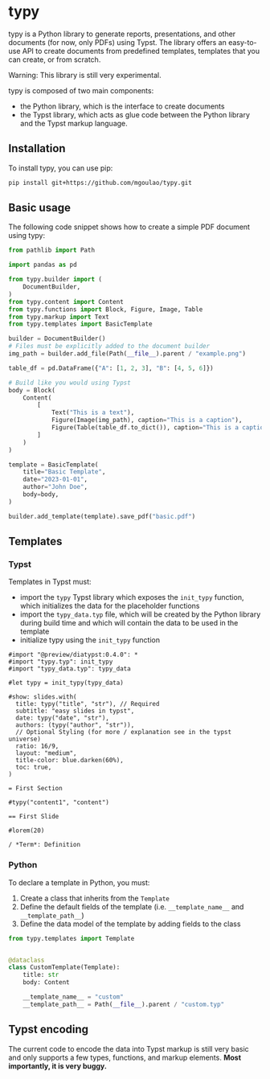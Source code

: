 # typy

typy is a Python library to generate reports, presentations, and other documents (for now, only PDFs) using Typst. The library offers an easy-to-use API to create documents from predefined templates, templates that you can create, or from scratch.

Warning: This library is still very experimental.

typy is composed of two main components:
* the Python library, which is the interface to create documents
* the Typst library, which acts as glue code between the Python library and the Typst markup language.

## Installation

To install typy, you can use pip:

```bash
pip install git+https://github.com/mgoulao/typy.git
```

## Basic usage

The following code snippet shows how to create a simple PDF document using typy:

```python
from pathlib import Path

import pandas as pd

from typy.builder import (
    DocumentBuilder,
)
from typy.content import Content
from typy.functions import Block, Figure, Image, Table
from typy.markup import Text
from typy.templates import BasicTemplate

builder = DocumentBuilder()
# Files must be explicitly added to the document builder
img_path = builder.add_file(Path(__file__).parent / "example.png")

table_df = pd.DataFrame({"A": [1, 2, 3], "B": [4, 5, 6]})

# Build like you would using Typst
body = Block(
    Content(
        [
            Text("This is a text"),
            Figure(Image(img_path), caption="This is a caption"),
            Figure(Table(table_df.to_dict()), caption="This is a caption"),
        ]
    )
)

template = BasicTemplate(
    title="Basic Template",
    date="2023-01-01",
    author="John Doe",
    body=body,
)

builder.add_template(template).save_pdf("basic.pdf")
```


## Templates

### Typst

Templates in Typst must:
* import the `typy` Typst library which exposes the `init_typy` function, which initializes the data for the placeholder functions
* import the `typy_data.typ` file, which will be created by the Python library during build time and which will contain the data to be used in the template
* initialize typy using the `init_typy` function

```typst
#import "@preview/diatypst:0.4.0": *
#import "typy.typ": init_typy
#import "typy_data.typ": typy_data

#let typy = init_typy(typy_data)

#show: slides.with(
  title: typy("title", "str"), // Required
  subtitle: "easy slides in typst",
  date: typy("date", "str"),
  authors: (typy("author", "str")),
  // Optional Styling (for more / explanation see in the typst universe)
  ratio: 16/9,
  layout: "medium",
  title-color: blue.darken(60%),
  toc: true,
)

= First Section

#typy("content1", "content")

== First Slide

#lorem(20)

/ *Term*: Definition
```

### Python

To declare a template in Python, you must:
1. Create a class that inherits from the `Template`
2. Define the default fields of the template (i.e. `__template_name__` and `__template_path__`)
3. Define the data model of the template by adding fields to the class

```python
from typy.templates import Template


@dataclass
class CustomTemplate(Template):
    title: str
    body: Content

    __template_name__ = "custom"
    __template_path__ = Path(__file__).parent / "custom.typ"
```


## Typst encoding

The current code to encode the data into Typst markup is still very basic and only supports a few types, functions, and markup elements. **Most importantly, it is very buggy.**
